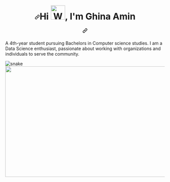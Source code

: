 ###                           <h1 align="center" dir="auto"><a id="user-content-hi--im-ishika-kesarwani" class="anchor" aria-hidden="true" href="#hi--im-ishika-kesarwani"><svg class="octicon octicon-link" viewBox="0 0 16 16" version="1.1" width="16" height="16" aria-hidden="true"><path fill-rule="evenodd" d="M7.775 3.275a.75.75 0 001.06 1.06l1.25-1.25a2 2 0 112.83 2.83l-2.5 2.5a2 2 0 01-2.83 0 .75.75 0 00-1.06 1.06 3.5 3.5 0 004.95 0l2.5-2.5a3.5 3.5 0 00-4.95-4.95l-1.25 1.25zm-4.69 9.64a2 2 0 010-2.83l2.5-2.5a2 2 0 012.83 0 .75.75 0 001.06-1.06 3.5 3.5 0 00-4.95 0l-2.5 2.5a3.5 3.5 0 004.95 4.95l1.25-1.25a.75.75 0 00-1.06-1.06l-1.25 1.25a2 2 0 01-2.83 0z"></path></svg></a>Hi <a target="_blank" rel="noopener noreferrer" href="https://raw.githubusercontent.com/nixin72/nixin72/master/wave.gif"><img src="https://raw.githubusercontent.com/nixin72/nixin72/master/wave.gif" alt="Waving hand animated gif" height="45" width="45" style="max-width: 100%;"></a>, I'm Ghina Amin</h1><h5 align="center" dir="auto"><a id="user-content-a-3rd-year-student-pursuing-bachelors-in-computer-science-studies-with-a-specialization-of-aiml-from-upes-dehradun-i-am-a-data-science-enthusiast-web-developer-and-a-photographer-" class="anchor" aria-hidden="true" href="#a-3rd-year-student-pursuing-bachelors-in-computer-science-studies-with-a-specialization-of-aiml-from-upes-dehradun-i-am-a-data-science-enthusiast-web-developer-and-a-photographer-"><svg class="octicon octicon-link" viewBox="0 0 16 16" version="1.1" width="16" height="16" aria-hidden="true"><path fill-rule="evenodd" d="M7.775 3.275a.75.75 0 001.06 1.06l1.25-1.25a2 2 0 112.83 2.83l-2.5 2.5a2 2 0 01-2.83 0 .75.75 0 00-1.06 1.06 3.5 3.5 0 004.95 0l2.5-2.5a3.5 3.5 0 00-4.95-4.95l-1.25 1.25zm-4.69 9.64a2 2 0 010-2.83l2.5-2.5a2 2 0 012.83 0 .75.75 0 001.06-1.06 3.5 3.5 0 00-4.95 0l-2.5 2.5a3.5 3.5 0 004.95 4.95l1.25-1.25a.75.75 0 00-1.06-1.06l-1.25 1.25a2 2 0 01-2.83 0z"></path></svg></a>
A 4th-year student pursuing Bachelors in Computer science studies. I am a Data Science enthusiast, passionate about working with organizations and individuals to serve the community.
</h5>








<img src="https://github.com/ishikkkkaaaa/ishikkkkaaaa/raw/output/github-contribution-grid-snake.svg" alt="snake" style="max-width: 100%;">

<img align="center" height="350" width="850" src="https://camo.githubusercontent.com/c2936194df62114ed0c0e6c4bc5923016d4b6098fa2ba7d172813aa9b9d7c2ca/68747470733a2f2f63646e2e6472696262626c652e636f6d2f75736572732f323233383034312f73637265656e73686f74732f343736333931382f776f726b696e672e676966" data-canonical-src="https://cdn.dribbble.com/users/2238041/screenshots/4763918/working.gif" style="max-width: 100%;">





















